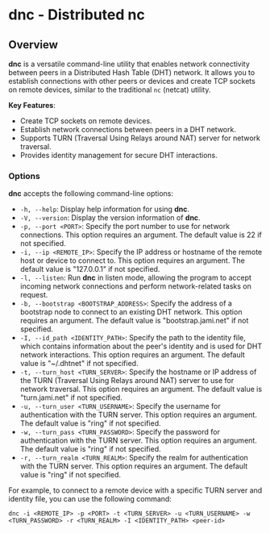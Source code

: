 # dnc - Distributed nc

## Overview

**dnc** is a versatile command-line utility that enables network connectivity between peers in a Distributed Hash Table (DHT) network. It allows you to establish connections with other peers or devices and create TCP sockets on remote devices, similar to the traditional `nc` (netcat) utility.

**Key Features**:
- Create TCP sockets on remote devices.
- Establish network connections between peers in a DHT network.
- Supports TURN (Traversal Using Relays around NAT) server for network traversal.
- Provides identity management for secure DHT interactions.

### Options

**dnc** accepts the following command-line options:

- `-h, --help`: Display help information for using **dnc**.
- `-V, --version`: Display the version information of **dnc**.
- `-p, --port <PORT>`: Specify the port number to use for network connections. This option requires an argument. The default value is 22 if not specified.
- `-i, --ip <REMOTE_IP>`: Specify the IP address or hostname of the remote host or device to connect to. This option requires an argument. The default value is "127.0.0.1" if not specified.
- `-l, --listen`: Run **dnc** in listen mode, allowing the program to accept incoming network connections and perform network-related tasks on request.
- `-b, --bootstrap <BOOTSTRAP_ADDRESS>`: Specify the address of a bootstrap node to connect to an existing DHT network. This option requires an argument. The default value is "bootstrap.jami.net" if not specified.
- `-I, --id_path <IDENTITY_PATH>`: Specify the path to the identity file, which contains information about the peer's identity and is used for DHT network interactions. This option requires an argument. The default value is "~/.dhtnet" if not specified.
- `-t, --turn_host <TURN_SERVER>`: Specify the hostname or IP address of the TURN (Traversal Using Relays around NAT) server to use for network traversal. This option requires an argument. The default value is "turn.jami.net" if not specified.
- `-u, --turn_user <TURN_USERNAME>`: Specify the username for authentication with the TURN server. This option requires an argument. The default value is "ring" if not specified.
- `-w, --turn_pass <TURN_PASSWORD>`: Specify the password for authentication with the TURN server. This option requires an argument. The default value is "ring" if not specified.
- `-r, --turn_realm <TURN_REALM>`: Specify the realm for authentication with the TURN server. This option requires an argument. The default value is "ring" if not specified.

For example, to connect to a remote device with a specific TURN server and identity file, you can use the following command:

```shell
dnc -i <REMOTE_IP> -p <PORT> -t <TURN_SERVER> -u <TURN_USERNAME> -w <TURN_PASSWORD> -r <TURN_REALM> -I <IDENTITY_PATH> <peer-id>
```